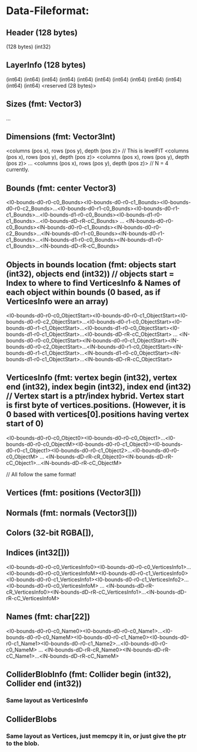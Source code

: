 # Data-Fileformat:

## Header (128 bytes)
<reserved> (128 bytes)
<number-of-layers> (int32)
## LayerInfo (128 bytes)
<sizes-start-address> (int64) 
<dimensions-start-address> (int64) 
<bounds-start-address> (int64) 
<objectsinbounds-start-address> (int64) 
<verticesinfo-start-address> (int64) 
<vertices-start-address> (int64) 
<normals-start-address> (int64) 
<colors-start-address> (int64) 
<indices-start-address> (int64) 
<names-start-address> (int64)
<colliderblobinfo-start-address> (int64)
<colliderblobs> (int64)
<reserved (28 bytes)>

## Sizes (fmt: Vector3)
<size-of-bounds-l0>
<size-of-bounds-l1>
<size-of-bounds-l2>
...
<size-of-bounds-lN>

## Dimensions (fmt: Vector3Int)
<columns (pos x), rows (pos y), depth (pos z)> // This is levelFIT
<columns (pos x), rows (pos y), depth (pos z)> 
<columns (pos x), rows (pos y), depth (pos z)>
...
<size-of-bounds-lN><columns (pos x), rows (pos y), depth (pos z)> // N = 4 currently.

## Bounds (fmt: center Vector3)
<l0-bounds-d0-r0-c0_Bounds><l0-bounds-d0-r0-c1_Bounds><l0-bounds-d0-r0-c2_Bounds>...<l0-bounds-d0-r1-c0_Bounds><l0-bounds-d0-r1-c1_Bounds>...<l0-bounds-d1-r0-c0_Bounds><l0-bounds-d1-r0-c1_Bounds>...<l0-bounds-dD-rR-cC_Bounds>
...
<lN-bounds-d0-r0-c0_Bounds><lN-bounds-d0-r0-c1_Bounds><lN-bounds-d0-r0-c2_Bounds>...<lN-bounds-d0-r1-c0_Bounds><lN-bounds-d0-r1-c1_Bounds>...<lN-bounds-d1-r0-c0_Bounds><lN-bounds-d1-r0-c1_Bounds>...<lN-bounds-dD-rR-cC_Bounds>

## Objects in bounds location (fmt: objects start (int32), objects end (int32)) // objects start = Index to where to find VerticesInfo & Names of each object within bounds (0 based, as if VerticesInfo were an array)
<l0-bounds-d0-r0-c0_ObjectStart><l0-bounds-d0-r0-c1_ObjectStart><l0-bounds-d0-r0-c2_ObjectStart>...<l0-bounds-d0-r1-c0_ObjectStart><l0-bounds-d0-r1-c1_ObjectStart>...<l0-bounds-d1-r0-c0_ObjectStart><l0-bounds-d1-r0-c1_ObjectStart>...<l0-bounds-dD-rR-cC_ObjectStart>
...
<lN-bounds-d0-r0-c0_ObjectStart><lN-bounds-d0-r0-c1_ObjectStart><lN-bounds-d0-r0-c2_ObjectStart>...<lN-bounds-d0-r1-c0_ObjectStart><lN-bounds-d0-r1-c1_ObjectStart>...<lN-bounds-d1-r0-c0_ObjectStart><lN-bounds-d1-r0-c1_ObjectStart>...<lN-bounds-dD-rR-cC_ObjectStart>

## VerticesInfo (fmt: vertex begin (int32), vertex end (int32), index begin (int32), index end (int32) // Vertex start is a ptr/index hybrid. Vertex start is first byte of vertices.positions. (However, it is 0 based with vertices[0].positions having vertex start of 0)
<l0-bounds-d0-r0-c0_Object0><l0-bounds-d0-r0-c0_Object1>...<l0-bounds-d0-r0-c0_ObjectM><l0-bounds-d0-r0-c1_Object0><l0-bounds-d0-r0-c1_Object1><l0-bounds-d0-r0-c1_Object2>...<l0-bounds-d0-r0-c0_ObjectM>
...
<lN-bounds-dD-rR-cR_Object0><lN-bounds-dD-rR-cC_Object1>...<lN-bounds-dD-rR-cC_ObjectM>

// All follow the same format!
## Vertices (fmt: positions (Vector3[]))
## Normals (fmt: normals (Vector3[]))
## Colors (32-bit RGBA[]), 
## Indices (int32[]))
<l0-bounds-d0-r0-c0_VerticesInfo0><l0-bounds-d0-r0-c0_VerticesInfo1>...<l0-bounds-d0-r0-c0_VerticesInfoM><l0-bounds-d0-r0-c1_VerticesInfo0><l0-bounds-d0-r0-c1_VerticesInfo1><l0-bounds-d0-r0-c1_VerticesInfo2>...<l0-bounds-d0-r0-c0_VerticesInfoM>
...
<lN-bounds-dD-rR-cR_VerticesInfo0><lN-bounds-dD-rR-cC_VerticesInfo1>...<lN-bounds-dD-rR-cC_VerticesInfoM>

## Names (fmt: char[22])
<l0-bounds-d0-r0-c0_Name0><l0-bounds-d0-r0-c0_Name1>...<l0-bounds-d0-r0-c0_NameM><l0-bounds-d0-r0-c1_Name0><l0-bounds-d0-r0-c1_Name1><l0-bounds-d0-r0-c1_Name2>...<l0-bounds-d0-r0-c0_NameM>
...
<lN-bounds-dD-rR-cR_Name0><lN-bounds-dD-rR-cC_Name1>...<lN-bounds-dD-rR-cC_NameM>

## ColliderBlobInfo (fmt: Collider begin (int32), Collider end (int32))
### Same layout as VerticesInfo

## ColliderBlobs
### Same layout as Vertices, just memcpy it in, or just give the ptr to the blob.
